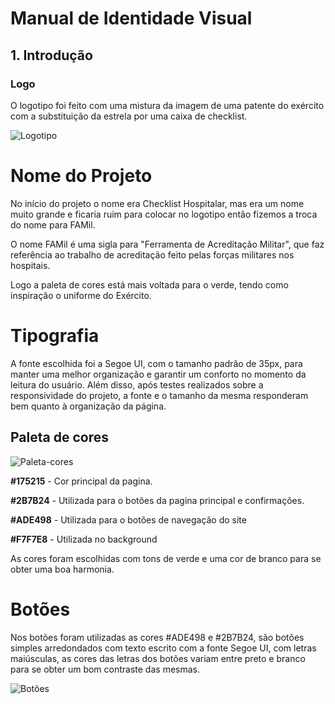 # Manual de Identidade Visual
## 1. Introdução
### Logo

O logotipo foi feito com uma mistura da imagem de uma patente do exército com a substituição da estrela por uma caixa de checklist. 



![Logotipo](https://raw.githubusercontent.com/fga-eps-mds/2021-1-hospitalar/main/assets/logo-2021.jpg)


# Nome do Projeto

No início do projeto o nome era Checklist Hospitalar, mas era um nome muito grande e ficaria ruim para colocar no logotipo então fizemos a troca do nome para FAMil.

O nome FAMil é uma sigla para "Ferramenta de Acreditação Militar", que faz referência ao trabalho de acreditação feito pelas forças militares nos hospitais.

Logo a paleta de cores está mais voltada para o verde, tendo como inspiração o uniforme do Exército.

# Tipografia

A fonte escolhida foi a Segoe UI, com o tamanho padrão de 35px, para manter uma melhor organização e garantir um conforto no momento da leitura do usuário. Além disso, após testes realizados sobre a responsividade do projeto, a fonte e o tamanho da mesma responderam bem quanto à organização da página.


## Paleta de cores

![Paleta-cores](https://imgur.com/yvMUCgs.jpg)

**#175215** - Cor principal da pagina.

**#2B7B24** - Utilizada para o botões da pagina principal e confirmações.

**#ADE498** - Utilizada para o botões de navegação do site

**#F7F7E8** - Utilizada no background

As cores foram escolhidas com tons de verde e uma cor de branco para se obter uma boa harmonia.

# Botões 

Nos botões foram utilizadas as cores #ADE498 e #2B7B24, são botões simples arredondados com texto escrito com a fonte Segoe UI, com letras maiúsculas, as cores das letras dos botões variam entre preto e branco para se obter um bom contraste das mesmas.

![Botões](https://imgur.com/cV63Los.jpg)


